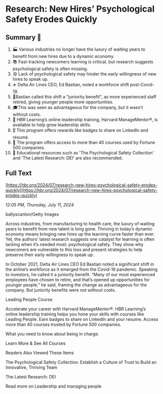 # Research: New Hires’ Psychological Safety Erodes Quickly

## Summary 🤖

1. 🏭 Various industries no longer have the luxury of waiting years to benefit from new hires due to a dynamic economy.
2. 📚 Fast-tracking newcomers learning is critical, but research suggests psychological safety is often missing.
3. 😰 Lack of psychological safety may hinder the early willingness of new hires to speak up.
4. ✈️ Delta Air Lines CEO, Ed Bastian, noted a workforce shift post-Covid-19.
5. 🚀Bastian called this shift a "juniority benefit", as more experienced staff retired, giving younger people more opportunities.
6. 🎓This was seen as advantageous for the company, but it wasn't without costs.
7. 📖 HBR Learning’s online leadership training, Harvard ManageMentor®, is available to help grow leadership skills.
8. 🎖️ This program offers rewards like badges to share on LinkedIn and résumé.
9. 💼 The program offers access to more than 40 courses used by Fortune 500 companies. 
10. 🧠 Educational resources such as 'The Psychological Safety Collection' and 'The Latest Research: DEI' are also recommended.

## Full Text

[https://hbr.org/2024/07/research-new-hires-psychological-safety-erodes-quickly](https://hbr.org/2024/07/research-new-hires-psychological-safety-erodes-quickly)

*12:05 PM, Thursday, July 11, 2024*

ballyscanlon/Getty Images

Across industries, from manufacturing to health care, the luxury of waiting years to benefit from new talent is long gone. Thriving in today’s dynamic economy means bringing new hires up the learning curve faster than ever. Yet, the authors’ latest research suggests one catalyst for learning is often lacking when it’s needed most: psychological safety. They show why newcomers are vulnerable to this loss and present strategies to help preserve their early willingness to speak up.

In October 2021, Delta Air Lines CEO Ed Bastian noted a significant shift in the airline’s workforce as it emerged from the Covid-19 pandemic. Speaking to investors, he called it a juniority benefit. “Many of our most experienced employees have chosen to retire, and that’s opened up opportunities for younger people,” he said, framing the change as advantageous for the company. But juniority benefits were not without costs.

Leading People Course

Accelerate your career with Harvard ManageMentor®. HBR Learning’s online leadership training helps you hone your skills with courses like Leading People. Earn badges to share on LinkedIn and your resume. Access more than 40 courses trusted by Fortune 500 companies.

What you need to know about being in charge.

Learn More & See All Courses

Readers Also Viewed These Items

The Psychological Safety Collection: Establish a Culture of Trust to Build an Innovative, Thriving Team

The Latest Research: DEI

Read more on Leadership and managing people

